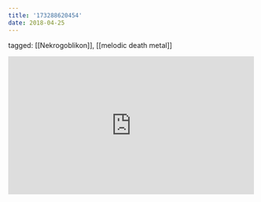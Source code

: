 ```yaml
---
title: '173288620454'
date: 2018-04-25
---
```

tagged: [[Nekrogoblikon]], [[melodic death metal]]
<iframe allow="accelerometer; autoplay; clipboard-write; encrypted-media; gyroscope; picture-in-picture" allowfullscreen="" frameborder="0" height="281" id="youtube_iframe" src="https://www.youtube.com/embed/yZEKlp-H6FE?feature=oembed&amp;enablejsapi=1&amp;origin=https://safe.txmblr.com&amp;wmode=opaque" width="500"></iframe>